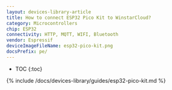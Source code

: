 ```yaml
---
layout: devices-library-article
title: How to connect ESP32 Pico Kit to WinstarCloud?
category: Microcontrollers
chip: ESP32
connectivity: HTTP, MQTT, WIFI, Bluetooth
vendor: Espressif
deviceImageFileName: esp32-pico-kit.png
docsPrefix: pe/
---
```


* TOC
{:toc}

{% include /docs/devices-library/guides/esp32-pico-kit.md %}